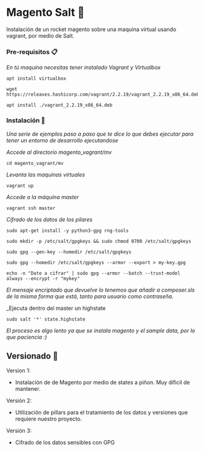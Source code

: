 # Magento Salt 🚀

Instalación de un rocket magento sobre una maquina virtual usando vagrant, por medio de Salt.

### Pre-requisitos 📋

_En tú maquina necesitas tener instalado Vagrant y Virtualbox_

```
apt install virtualbox
```

```
wget https://releases.hashicorp.com/vagrant/2.2.19/vagrant_2.2.19_x86_64.deb

apt install ./vagrant_2.2.19_x86_64.deb
```

### Instalación 🔧

_Una serie de ejemplos paso a paso que te dice lo que debes ejecutar para tener un entorno de desarrollo ejecutandose_

_Accede al directorio magento_vagrant/mv_

```
cd magento_vagrant/mv
```

_Levanta las maquinas virtuales_

```
vagrant up
```

_Accede a la máquina master_

```
vagrant ssh master
```

_Cifrado de los datos de los pilares_

```
sudo apt-get install -y python3-gpg rng-tools

sudo mkdir -p /etc/salt/gpgkeys && sudo chmod 0700 /etc/salt/gpgkeys

sudo gpg --gen-key --homedir /etc/salt/gpgkeys

sudo gpg --homedir /etc/salt/gpgkeys --armor --export > my-key.gpg

echo -n "Dato a cifrar" | sudo gpg --armor --batch --trust-model always --encrypt -r "mykey"

```

_El mensaje encriptado que devuelve lo tenemos que añadir a composer.sls de la misma forma que está, tanto para usuario como contraseña._

_Ejecuta dentro del master un highstate

```
sudo salt '*' state.highstate
```

_El proceso es algo lento ya que se instala magento y el sample data, por lo que paciencia :)_

## Versionado 📌

Version 1:
- Instalación de de Magento por medio de states a piñon. Muy díficil de mantener.

Versión 2:
- Utilización de pillars para el tratamiento de los datos y versiones que requiere nuestro proyecto.

Versión 3:
- Cifrado de los datos sensibles con GPG
